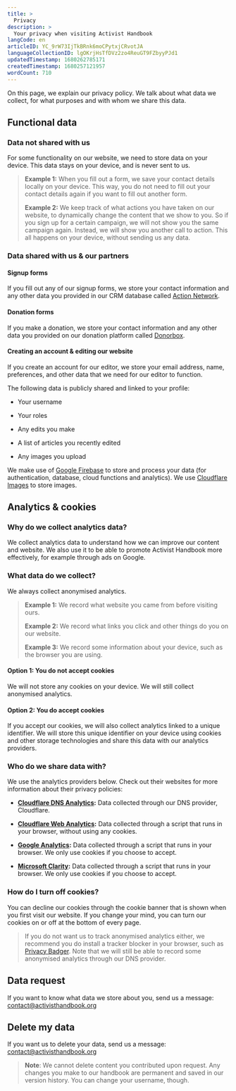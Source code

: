 ```yaml
---
title: >
  Privacy
description: >
  Your privacy when visiting Activist Handbook
langCode: en
articleID: YC_9rW73IjTkBRnk6moCPytxjCRvotJA
languageCollectionID: lgOKrjHsTfDVz2zo4ReuGT9FZbyyPJd1
updatedTimestamp: 1680262785171
createdTimestamp: 1680257121957
wordCount: 710
---
```


On this page, we explain our privacy policy. We talk about what data we collect, for what purposes and with whom we share this data.

## Functional data

### Data not shared with us

For some functionality on our website, we need to store data on your device. This data stays on your device, and is never sent to us.

> **Example 1:** When you fill out a form, we save your contact details locally on your device. This way, you do not need to fill out your contact details again if you want to fill out another form.
> 
> **Example 2:** We keep track of what actions you have taken on our website, to dynamically change the content that we show to you. So if you sign up for a certain campaign, we will not show you the same campaign again. Instead, we will show you another call to action. This all happens on your device, without sending us any data.

### Data shared with us & our partners

#### **Signup forms**

If you fill out any of our signup forms, we store your contact information and any other data you provided in our CRM database called [Action Network](https://help.actionnetwork.org/hc/en-us/articles/360000565103-Action-Network-and-GDPR-CCPA-Compliance?utm_source=activisthandbook.org).

#### **Donation forms**

If you make a donation, we store your contact information and any other data you provided on our donation platform called [Donorbox](https://donorbox.org/privacy?utm_source=activisthandbook.org).

#### **Creating an account &** editing our website

If you create an account for our editor, we store your email address, name, preferences, and other data that we need for our editor to function.

The following data is publicly shared and linked to your profile:

-   Your username
    
-   Your roles
    
-   Any edits you make
    
-   A list of articles you recently edited
    
-   Any images you upload
    

We make use of [Google Firebase](https://firebase.google.com/support/privacy?utm_source=activisthandbook.org) to store and process your data (for authentication, database, cloud functions and analytics). We use [Cloudflare Images](https://www.cloudflare.com/en-gb/privacypolicy/?utm_source=activisthandbook.org) to store images.

## Analytics & cookies

### Why do we collect analytics data?

We collect analytics data to understand how we can improve our content and website. We also use it to be able to promote Activist Handbook more effectively, for example through ads on Google.

### What data do we collect?

We always collect anonymised analytics.

> **Example 1:** We record what website you came from before visiting ours.
> 
> **Example 2:** We record what links you click and other things do you on our website.
> 
> **Example 3:** We record some information about your device, such as the browser you are using.

#### **Option 1: You do not accept cookies**

We will not store any cookies on your device. We will still collect anonymised analytics.

#### **Option 2: You do accept cookies**

If you accept our cookies, we will also collect analytics linked to a unique identifier. We will store this unique identifier on your device using cookies and other storage technologies and share this data with our analytics providers.

### Who do we share data with?

We use the analytics providers below. Check out their websites for more information about their privacy policies:

-   [**Cloudflare DNS Analytics**](https://www.cloudflare.com/en-gb/privacypolicy/?utm_source=activisthandbook.org)**:** Data collected through our DNS provider, Cloudflare.
    
-   [**Cloudflare Web Analytics**](https://www.cloudflare.com/en-gb/privacypolicy/?utm_source=activisthandbook.org)**:** Data collected through a script that runs in your browser, without using any cookies.
    
-   [**Google Analytics**](https://policies.google.com/privacy?utm_source=activisthandbook.org)**:** Data collected through a script that runs in your browser. We only use cookies if you choose to accept.
    
-   [**Microsoft Clarity**](https://privacy.microsoft.com/privacystatement?utm_source=activisthandbook.org)**:** Data collected through a script that runs in your browser. We only use cookies if you choose to accept.
    

### How do I turn off cookies?

You can decline our cookies through the cookie banner that is shown when you first visit our website. If you change your mind, you can turn our cookies on or off at the bottom of every page.

> If you do not want us to track anonymised analytics either, we recommend you do install a tracker blocker in your browser, such as [Privacy Badger](https://privacybadger.org/?utm_source=activisthandbook.org). Note that we will still be able to record some anonymised analytics through our DNS provider.

## Data request

If you want to know what data we store about you, send us a message: [contact@activisthandbook.org](mailto:contact@activisthandbook.org)

## Delete my data

If you want us to delete your data, send us a message: [contact@activisthandbook.org](mailto:contact@activisthandbook.org)

> **Note**: We cannot delete content you contributed upon request. Any changes you make to our handbook are permanent and saved in our version history. You can change your username, though.